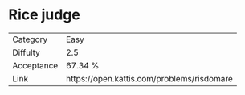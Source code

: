 # Rice judge

<table>
    <tr>
        <td>Category</td>
        <td>Easy</td>
    </tr>
    <tr>
        <td>Diffulty</td>
        <td>2.5</td>
    </tr>
    <tr>
        <td>Acceptance</td>
        <td>67.34 %</td>
    </tr>
    <tr>
        <td>Link</td>
        <td>https://open.kattis.com/problems/risdomare</td>
    </tr>
</table>